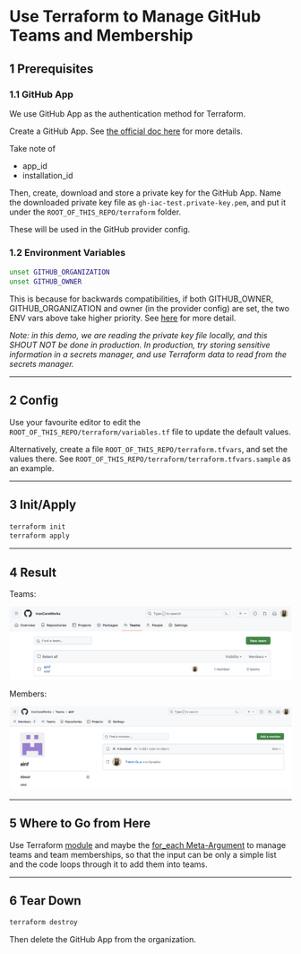 # Use Terraform to Manage GitHub Teams and Membership

## 1 Prerequisites

### 1.1 GitHub App

We use GitHub App as the authentication method for Terraform.

Create a GitHub App. See [the official doc here](https://docs.github.com/en/apps/creating-github-apps/registering-a-github-app/registering-a-github-app) for more details.

Take note of
- app_id
- installation_id

Then, create, download and store a private key for the GitHub App. Name the downloaded private key file as `gh-iac-test.private-key.pem`, and put it under the `ROOT_OF_THIS_REPO/terraform` folder.

These will be used in the GitHub provider config.

### 1.2 Environment Variables

```bash
unset GITHUB_ORGANIZATION
unset GITHUB_OWNER
```

This is because for backwards compatibilities, if both GITHUB_OWNER, GITHUB_ORGANIZATION and owner (in the provider config) are set, the two ENV vars above take higher priority. See [here](https://registry.terraform.io/providers/integrations/github/latest/docs#authentication) for more detail.

_Note: in this demo, we are reading the private key file locally, and this SHOUT NOT be done in production. In production, try storing sensitive information in a secrets manager, and use Terraform data to read from the secrets manager._

---

## 2 Config

Use your favourite editor to edit the `ROOT_OF_THIS_REPO/terraform/variables.tf` file to update the default values.

Alternatively, create a file `ROOT_OF_THIS_REPO/terraform.tfvars`, and set the values there. See `ROOT_OF_THIS_REPO/terraform/terraform.tfvars.sample` as an example.

---

## 3 Init/Apply

```bash
terraform init
terraform apply
```

---

## 4 Result

Teams:

![](./images/teams.png)

Members:

![](./images/members.png)

---

## 5 Where to Go from Here

Use Terraform [module](https://developer.hashicorp.com/terraform/language/modules/develop) and maybe the [for_each Meta-Argument](https://developer.hashicorp.com/terraform/language/meta-arguments/for_each) to manage teams and team memberships, so that the input can be only a simple list and the code loops through it to add them into teams.

---

## 6 Tear Down

```bash
terraform destroy
```

Then delete the GitHub App from the organization.
